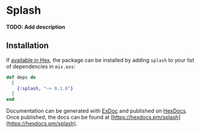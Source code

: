 # Splash

**TODO: Add description**

## Installation

If [available in Hex](https://hex.pm/docs/publish), the package can be installed
by adding `splash` to your list of dependencies in `mix.exs`:

```elixir
def deps do
  [
    {:splash, "~> 0.1.0"}
  ]
end
```

Documentation can be generated with [ExDoc](https://github.com/elixir-lang/ex_doc)
and published on [HexDocs](https://hexdocs.pm). Once published, the docs can
be found at [https://hexdocs.pm/splash](https://hexdocs.pm/splash).

